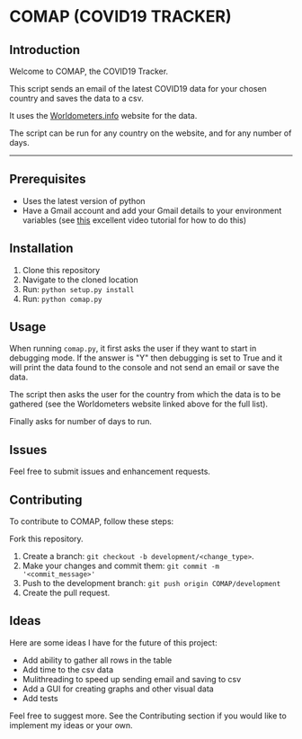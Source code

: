 # COMAP (COVID19 TRACKER)

## Introduction

Welcome to COMAP, the COVID19 Tracker.

This script sends an email of the latest COVID19 data for your chosen country and saves the data to a csv.

It uses the [Worldometers.info](https://www.worldometers.info/coronavirus/) website for the data.

The script can be run for any country on the website, and for any number of days.

---

## Prerequisites

* Uses the latest version of python
* Have a Gmail account and add your Gmail details to your environment variables (see [this](https://www.youtube.com/watch?v=IolxqkL7cD8) excellent video tutorial for how to do this)

## Installation

1. Clone this repository
2. Navigate to the cloned location
3. Run: `python setup.py install`
4. Run: `python comap.py`

## Usage

When running `comap.py`, it first asks the user if they want to start in debugging mode. If the answer is "Y" then debugging is set to True and it will print the data found to the console and not send an email or save the data.

The script then asks the user for the country from which the data is to be gathered (see the Worldometers website linked above for the full list).
 
Finally asks for number of days to run.

## Issues

Feel free to submit issues and enhancement requests.

## Contributing

To contribute to COMAP, follow these steps:

Fork this repository.
1. Create a branch: `git checkout -b development/<change_type>`.
2. Make your changes and commit them: `git commit -m '<commit_message>'`
3. Push to the development branch: `git push origin COMAP/development`
4. Create the pull request.

## Ideas

Here are some ideas I have for the future of this project:

* Add ability to gather all rows in the table
* Add time to the csv data
* Mulithreading to speed up sending email and saving to csv
* Add a GUI for creating graphs and other visual data
* Add tests

Feel free to suggest more. See the Contributing section if you would like to implement my ideas or your own.